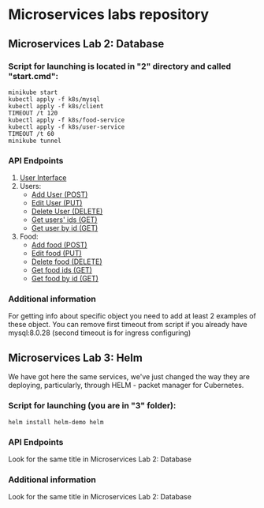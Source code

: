 # Microservices labs repository

## Microservices Lab 2: Database
### Script for launching is located in "2" directory and called "start.cmd":
```CMD
minikube start
kubectl apply -f k8s/mysql
kubectl apply -f k8s/client
TIMEOUT /t 120
kubectl apply -f k8s/food-service
kubectl apply -f k8s/user-service
TIMEOUT /t 60
minikube tunnel
```

### API Endpoints
1. [User Interface](http://localhost:80/)
2. Users:
   * [Add User (POST)](http://localhost:80/api/users)
   * [Edit User (PUT)](http://localhost:80/api/users/1)
   * [Delete User (DELETE)](http://localhost:80/api/users/1)
   * [Get users' ids (GET)](http://localhost:80/api/users/ids)
   * [Get user by id (GET)](http://localhost:80/api/users/1)
3. Food:
   * [Add food (POST)](http://localhost:80/api/food)
   * [Edit food (PUT)](http://localhost:80/api/food/1)
   * [Delete food (DELETE)](http://localhost:80/api/food/1)
   * [Get food ids (GET)](http://localhost:80/api/food/ids)
   * [Get food by id (GET)](http://localhost:80/api/food/1)

### Additional information

For getting info about specific object you need to add at least 2 examples of these object.
You can remove first timeout from script if you already have mysql:8.0.28 (second timeout is for ingress configuring)


## Microservices Lab 3: Helm

We have got here the same services, we've just changed the way they are deploying, particularly, through HELM - packet manager for Cubernetes.
### Script for launching (you are in "3" folder): 
```CMD
helm install helm-demo helm
```

### API Endpoints
Look for the same title in Microservices Lab 2: Database 

### Additional information
Look for the same title in Microservices Lab 2: Database 